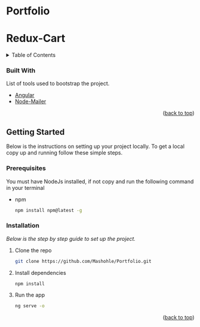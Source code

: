 # Portfolio

# Redux-Cart

<!-- TABLE OF CONTENTS -->
<details>
  <summary>Table of Contents</summary>
  <ol>
    <!-- <li>
      <a href="#about-the-project">About The Project</a>
      <ul>
        <li><a href="#built-with">Built With</a></li>
      </ul>
    </li> -->
    <li>
      <a href="#getting-started">Getting Started</a>
      <ul>
        <li><a href="#prerequisites">Prerequisites</a></li>
        <li><a href="#installation">Installation</a></li>
      </ul>
    </li>
    <!-- <li><a href="#usage">Usage</a></li> -->

  </ol>
</details>



<!-- ABOUT THE PROJECT -->
<!-- ## About The Project

[![Product Name Screen Shot][product-screenshot]](https://example.com)

There are many great README templates available on GitHub; however, I didn't find one that really suited my needs so I created this enhanced one. I want to create a README template so amazing that it'll be the last one you ever need -- I think this is it.

Here's why:
* Your time should be focused on creating something amazing. A project that solves a problem and helps others
* You shouldn't be doing the same tasks over and over like creating a README from scratch
* You should implement DRY principles to the rest of your life :smile:

Of course, no one template will serve all projects since your needs may be different. So I'll be adding more in the near future. You may also suggest changes by forking this repo and creating a pull request or opening an issue. Thanks to all the people have contributed to expanding this template!

Use the `BLANK_README.md` to get started.

<p align="right">(<a href="#top">back to top</a>)</p> -->



### Built With

List of tools used to bootstrap the project.

* [Angular](https://angular.io/)
* [Node-Mailer](https://nodemailer.com/about/)


<p align="right">(<a href="#top">back to top</a>)</p>



<!-- GETTING STARTED -->
## Getting Started

Below is the instructions on setting up your project locally.
To get a local copy up and running follow these simple steps.

### Prerequisites

You must have NodeJs installed, if not copy and run the following command in your terminal
* npm
  ```sh
  npm install npm@latest -g
  ```
  
### Installation

_Below is the step by step guide to set up the project._

1. Clone the repo
   ```sh
   git clone https://github.com/Mashohle/Portfolio.git
   ```

2. Install dependencies
   ```sh
   npm install
   ```

2. Run the app
   ```sh
   ng serve -o
   ```
   

<p align="right">(<a href="#top">back to top</a>)</p>



<!-- USAGE EXAMPLES -->
<!-- ## Usage

Use this space to show useful examples of how a project can be used. Additional screenshots, code examples and demos work well in this space. You may also link to more resources.

_For more examples, please refer to the [Documentation](https://example.com)_

<p align="right">(<a href="#top">back to top</a>)</p> -->



